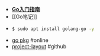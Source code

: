 - [**Go入门指南**](https://go.timpaik.top/)
- [[Go笔记]]
- ```bash
  $ sudo apt install golang-go -y
  ```
- [go pkg](https://pkg.go.dev/) #online
- [project-layout](https://github.com/golang-standards/project-layout) #github